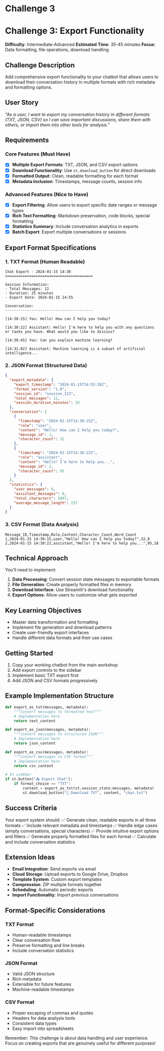 # Challenge 3

# Challenge 3: Export Functionality

**Difficulty**: Intermediate-Advanced
**Estimated Time**: 35-45 minutes
**Focus**: Data formatting, file operations, download handling

## Challenge Description

Add comprehensive export functionality to your chatbot that allows users to download their conversation history in multiple formats with rich metadata and formatting options.

## User Story

*"As a user, I want to export my conversation history in different formats (TXT, JSON, CSV) so I can save important discussions, share them with others, or import them into other tools for analysis."*

## Requirements

### Core Features (Must Have)
- [x] **Multiple Export Formats**: TXT, JSON, and CSV export options
- [x] **Download Functionality**: Use `st.download_button` for direct downloads
- [x] **Formatted Output**: Clean, readable formatting for each format
- [x] **Metadata Inclusion**: Timestamps, message counts, session info

### Advanced Features (Nice to Have)
- [x] **Export Filtering**: Allow users to export specific date ranges or message types
- [x] **Rich Text Formatting**: Markdown preservation, code blocks, special formatting
- [x] **Statistics Summary**: Include conversation analytics in exports
- [x] **Batch Export**: Export multiple conversations or sessions

## Export Format Specifications

### 1. TXT Format (Human Readable)
```
Chat Export - 2024-01-15 14:30
========================================

Session Information:
- Total Messages: 12
- Duration: 25 minutes
- Export Date: 2024-01-15 14:55

Conversation:
----------------------------------------

[14:30:15] You: Hello! How can I help you today?

[14:30:22] Assistant: Hello! I'm here to help you with any questions or tasks you have. What would you like to discuss?

[14:30:45] You: Can you explain machine learning?

[14:31:02] Assistant: Machine learning is a subset of artificial intelligence...
```

### 2. JSON Format (Structured Data)
```json
{
  "export_metadata": {
    "export_timestamp": "2024-01-15T14:55:30Z",
    "format_version": "1.0",
    "session_id": "session_123",
    "total_messages": 12,
    "session_duration_minutes": 25
  },
  "conversation": [
    {
      "timestamp": "2024-01-15T14:30:15Z",
      "role": "user",
      "content": "Hello! How can I help you today?",
      "message_id": 1,
      "character_count": 32
    },
    {
      "timestamp": "2024-01-15T14:30:22Z",
      "role": "assistant",
      "content": "Hello! I'm here to help you...",
      "message_id": 2,
      "character_count": 95
    }
  ],
  "statistics": {
    "user_messages": 6,
    "assistant_messages": 6,
    "total_characters": 2847,
    "average_message_length": 237
  }
}
```

### 3. CSV Format (Data Analysis)
```csv
Message_ID,Timestamp,Role,Content,Character_Count,Word_Count
1,2024-01-15 14:30:15,user,"Hello! How can I help you today?",32,8
2,2024-01-15 14:30:22,assistant,"Hello! I'm here to help you...",95,18
```

## Technical Approach

You'll need to implement:

1. **Data Processing**: Convert session state messages to exportable formats
2. **File Generation**: Create properly formatted files in memory
3. **Download Interface**: Use Streamlit's download functionality
4. **Export Options**: Allow users to customize what gets exported

## Key Learning Objectives

- Master data transformation and formatting
- Implement file generation and download patterns
- Create user-friendly export interfaces
- Handle different data formats and their use cases

## Getting Started

1. Copy your working chatbot from the main workshop
2. Add export controls to the sidebar
3. Implement basic TXT export first
4. Add JSON and CSV formats progressively

## Example Implementation Structure

```python
def export_as_txt(messages, metadata):
    """Convert messages to formatted text"""
    # Implementation here
    return text_content

def export_as_json(messages, metadata):
    """Convert messages to structured JSON"""
    # Implementation here
    return json_content

def export_as_csv(messages, metadata):
    """Convert messages to CSV format"""
    # Implementation here
    return csv_content

# In sidebar
if st.button("📤 Export Chat"):
    if format_choice == "TXT":
        content = export_as_txt(st.session_state.messages, metadata)
        st.download_button("💾 Download TXT", content, "chat.txt")
```

## Success Criteria

Your export system should:
✅ Generate clean, readable exports in all three formats
✅ Include relevant metadata and timestamps
✅ Handle edge cases (empty conversations, special characters)
✅ Provide intuitive export options and filters
✅ Generate properly formatted files for each format
✅ Calculate and include conversation statistics

## Extension Ideas

- **Email Integration**: Send exports via email
- **Cloud Storage**: Upload exports to Google Drive, Dropbox
- **Template System**: Custom export templates
- **Compression**: ZIP multiple formats together
- **Scheduling**: Automatic periodic exports
- **Import Functionality**: Import previous conversations

## Format-Specific Considerations

### TXT Format
- Human-readable timestamps
- Clear conversation flow
- Preserve formatting and line breaks
- Include conversation statistics

### JSON Format
- Valid JSON structure
- Rich metadata
- Extensible for future features
- Machine-readable timestamps

### CSV Format
- Proper escaping of commas and quotes
- Headers for data analysis tools
- Consistent data types
- Easy import into spreadsheets

Remember: This challenge is about data handling and user experience. Focus on creating exports that are genuinely useful for different purposes!